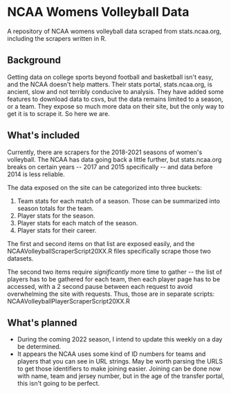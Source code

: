# NCAA Womens Volleyball Data

A repository of NCAA womens volleyball data scraped from stats.ncaa.org, including the scrapers written in R.

## Background

Getting data on college sports beyond football and basketball isn't easy, and the NCAA doesn't help matters. Their stats portal, stats.ncaa.org, is ancient, slow and not terribly conducive to analysis. They have added some features to download data to csvs, but the data remains limited to a season, or a team. They expose so much more data on their site, but the only way to get it is to scrape it. So here we are. 

## What's included

Currently, there are scrapers for the 2018-2021 seasons of women's volleyball. The NCAA has data going back a little further, but stats.ncaa.org breaks on certain years -- 2017 and 2015 specifically -- and data before 2014 is less reliable. 

The data exposed on the site can be categorized into three buckets:

1. Team stats for each match of a season. Those can be summarized into season totals for the team. 
2. Player stats for the season. 
3. Player stats for each match of the season.
4. Player stats for their career. 

The first and second items on that list are exposed easily, and the NCAAVolleyballScraperScript20XX.R files specifically scrape those two datasets. 

The second two items require *significantly* more time to gather -- the list of players has to be gathered for each team, then each player page has to be accessed, with a 2 second pause between each request to avoid overwhelming the site with requests. Thus, those are in separate scripts: NCAAVolleyballPlayerScraperScript20XX.R

## What's planned

* During the coming 2022 season, I intend to update this weekly on a day be determined.
* It appears the NCAA uses some kind of ID numbers for teams and players that you can see in URL strings. May be worth parsing the URLS to get those identifiers to make joining easier. Joining can be done now with name, team and jersey number, but in the age of the transfer portal, this isn't going to be perfect. 
